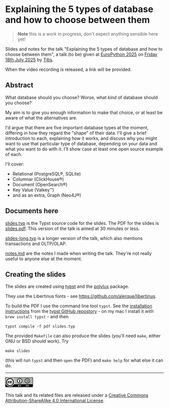 # Explaining the 5 types of database and how to choose between them

> **Note** this is a work in progress, don't expect anything sensible here yet!

Slides and notes for the talk "Explaining the 5 types of database and how to
choose between them", a talk (to be) given at
[EuroPython 2025](https://ep2025.europython.eu/)
on [Friday 18th July
2025](https://ep2025.europython.eu/session/explaining-the-5-types-of-database-and-how-to-choose-between-them)
by [Tibs](https://aiven.io/Tibs).

When the video recording is released, a link will be provided.


## Abstract

What database should you choose? Worse, what *kind* of database should you choose?

My aim is to give you enough information to make that choice, or at least be
aware of what the alternatives are.

I'd argue that there are five important database types at the moment, differing
in how they regard the "shape" of their data. I'll give a brief introduction to
each, explaining how it works, and discuss why you might want to use that
particular type of database, depending on your data and what you want to do
with it. I'll show case at least one open source example of each.

I'll cover:

* Relational (PostgreSQL®, SQLite)
* Columnar (ClickHouse®)
* Document (OpenSearch®)
* Key Value (Valkey™️)
* and as an extra, Graph (Neo4J®)

## Documents here

[slides.typ](slides.typ) is the Typst source code for the slides. The PDF for
the slides is [slides.pdf](slides.pdf). This version of the talk is aimed at 30
minutes or less.

[slides-long.typ](slides-long.typ) is a longer version of the talk, which also
mentions transactions and OLTP/OLAP.

[notes.md](notes.md) are the notes I made when writing the talk. They're not
really useful to anyone else at the moment.

## Creating the slides

The slides are created using [typst](https://typst.app/) and the
[polylux](https://typst.app/universe/package/polylux/) package.

They use the Libertinus fonts - see https://github.com/alerque/libertinus.
 
To build the PDF I use the command line tool `typst`. See the [installation
instructions](https://github.com/typst/typst?tab=readme-ov-file#installation)
from the [typst GitHub repostory](https://github.com/typst/typst) - on my mac
I install it with `brew install typst` - and then
```shell
typst compile -f pdf slides.typ
```
 
The provided `Makefile`
can also produce the slides
(you'll need `make`, either GNU or BSD should work).
Try
```shell
make slides
```
(this will run `typst` and then `open` the PDF) and `make help` for what else it can do.

--------

![CC-Attribution-ShareAlike image](images/cc-attribution-sharealike-88x31.png)

This talk and its related files are released under a [Creative Commons
Attribution-ShareAlike 4.0 International License](http://creativecommons.org/licenses/by-sa/4.0/).

